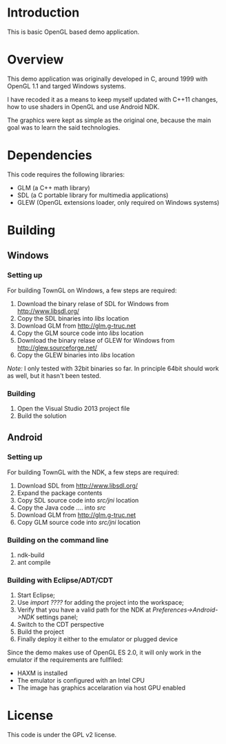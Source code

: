 # Introduction

  This is basic OpenGL based demo application.

# Overview

This demo application was originally developed in C, around 1999 with OpenGL 1.1 and targed Windows systems.

I have recoded it as a means to keep myself updated with C++11 changes, how to use shaders in OpenGL and use Android NDK.

The graphics were kept as simple as the original one, because the main goal was to learn the said technologies.


# Dependencies

This code requires the following libraries:

- GLM (a C++ math library)
- SDL (a C portable library for multimedia applications)
- GLEW (OpenGL extensions loader, only required on Windows systems)

# Building

## Windows

### Setting up

For building TownGL on Windows, a few steps are required:

1. Download the binary relase of SDL for Windows from http://www.libsdl.org/
3. Copy the SDL binaries into _libs_ location
4. Download GLM from http://glm.g-truc.net
6. Copy the GLM source code into _libs_ location
7. Download the binary relase of GLEW for Windows from http://glew.sourceforge.net/
8. Copy the GLEW binaries into _libs_ location

*Note:* I only tested with 32bit binaries so far. In principle 64bit should work as well, but it hasn't been tested.

### Building

1. Open the Visual Studio 2013 project file
2. Build the solution

## Android

### Setting up

For building TownGL with the NDK, a few steps are required:

1. Download SDL from http://www.libsdl.org/
2. Expand the package contents
3. Copy SDL source code into _src/jni_ location
4. Copy the Java code .... into _src_
5. Download GLM from http://glm.g-truc.net
6. Copy GLM source code into _src/jni_ location

### Building on the command line

1. ndk-build
2. ant compile

### Building with Eclipse/ADT/CDT

1. Start Eclipse;
2. Use _import ????_ for adding the project into the workspace;
3. Verify that you have a valid path for the NDK at _Preferences->Android->NDK_ settings panel;
4. Switch to the CDT perspective
5. Build the project
6. Finally deploy it either to the emulator or plugged device

Since the demo makes use of OpenGL ES 2.0, it will only work in the emulator if the requirements are fullfiled:

- HAXM is installed
- The emulator is configured with an Intel CPU
- The image has graphics accelaration via host GPU enabled

# License

This code is under the GPL v2 license.